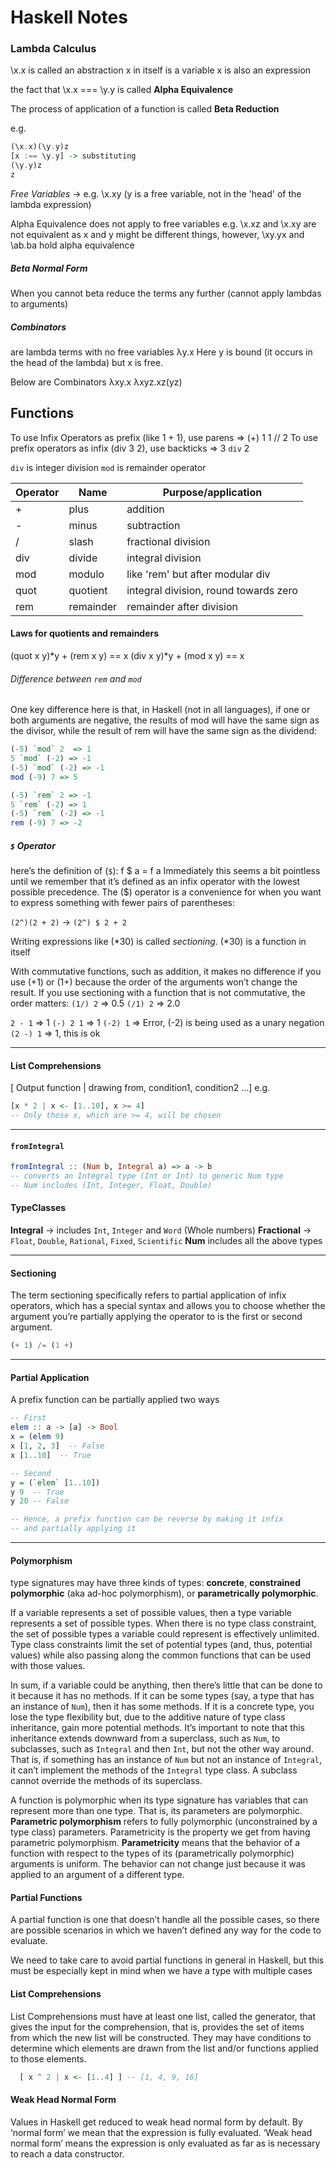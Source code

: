 # Haskell Notes

### Lambda Calculus

\x.x is called an abstraction
x in itself is a variable
x is also an expression

the fact that \x.x === \y.y is called **Alpha Equivalence**

The process of application of a function is called **Beta Reduction**

e.g.

```haskell
(\x.x)(\y.y)z
[x :== \y.y] -> substituting
(\y.y)z
z
```

*Free Variables* -> e.g. \x.xy (y is a free variable, not in the 'head' of the lambda expression)

Alpha Equivalence does not apply to free variables e.g. \x.xz and \x.xy are not equivalent as x and y might be different things, however, \xy.yx and \ab.ba hold alpha equivalence

##### Beta Normal Form
When you cannot beta reduce the terms any further (cannot apply lambdas to arguments)

##### Combinators
are lambda terms with no free variables
λy.x
Here y is bound (it occurs in the head of the lambda) but x is free.

Below are Combinators
λxy.x
λxyz.xz(yz)

## Functions

To use Infix Operators as prefix (like 1 + 1), use parens => (+) 1 1  // 2
To use prefix operators as infix (div 3 2), use backticks => 3 `div` 2

`div` is integer division
`mod` is remainder operator

| Operator | Name      | Purpose/application                   |
|:-------- | --------- | ------------------------------------- |
| \+       | plus      | addition                              |
| \-       | minus     | subtraction                           |
| /        | slash     | fractional division                   |
| div      | divide    | integral division                     |
| mod      | modulo    | like 'rem' but after modular div      |
| quot     | quotient  | integral division, round towards zero |
| rem      | remainder | remainder after division              |

#### Laws for quotients and remainders
(quot x y)*y + (rem x y) == x
(div x y)*y + (mod x y) == x

###### Difference between `rem` and `mod`
One key difference here is that, in Haskell (not in all languages), if
one or both arguments are negative, the results of mod will have the
same sign as the divisor, while the result of rem will have the same
sign as the dividend:
```haskell
(-5) `mod` 2  => 1
5 `mod` (-2) => -1
(-5) `mod` (-2) => -1
mod (-9) 7 => 5

(-5) `rem` 2 => -1
5 `rem` (-2) => 1
(-5) `rem` (-2) => -1
rem (-9) 7 => -2
```

##### `$` Operator
here’s the definition of (`$`):
f $ a = f a
Immediately this seems a bit pointless until we remember that it’s defined as an infix operator with the lowest possible precedence.
The ($) operator is a convenience for when you want to express something with fewer pairs of parentheses:

`(2^)(2 + 2)` -> `(2^) $ 2 + 2`

Writing expressions like (*30) is called *sectioning*. (*30) is a function in itself

With commutative functions, such as addition, it makes no difference if you use (+1) or (1+) because the order of the arguments won’t change the result.
If you use sectioning with a function that is not commutative, the order matters:
`(1/) 2` => 0.5
`(/1) 2` => 2.0

`2 - 1` => 1
`(-) 2 1` => 1
`(-2) 1` => Error, (-2) is being used as a unary negation
`(2 -) 1` => 1, this is ok

---

#### List Comprehensions

[ Output function | drawing from, condition1, condition2 ...]
e.g.
```haskell
[x * 2 | x <- [1..10], x >= 4]
-- Only those x, which are >= 4, will be chosen
```

---

#### `fromIntegral`

```haskell
fromIntegral :: (Num b, Integral a) => a -> b
-- converts an Integral type (Int or Int) to generic Num type
-- Num includes (Int, Integer, Float, Double)
```

#### TypeClasses

**Integral** -> includes `Int`, `Integer` and `Word` (Whole numbers)
**Fractional** -> `Float`, `Double`, `Rational`, `Fixed`, `Scientific`
**Num** includes all the above types

--- 

#### Sectioning

The term sectioning specifically refers to partial application of infix operators, which has a special syntax and allows you to choose whether the argument you’re partially applying the operator to is the first or second argument.

```haskell
(+ 1) /= (1 +)
```

---

#### Partial Application

A prefix function can be partially applied two ways

```haskell
-- First
elem :: a -> [a] -> Bool
x = (elem 9)
x [1, 2, 3]  -- False
x [1..10]  -- True

-- Second
y = (`elem` [1..10])
y 9  -- True
y 20 -- False

-- Hence, a prefix function can be reverse by making it infix
-- and partially applying it

```

---

#### Polymorphism

type signatures may have three kinds of types: **concrete**, **constrained polymorphic** (aka ad-hoc polymorphism), or **parametrically polymorphic**.

If a variable represents a set of possible values, then a type variable represents a set of possible types. When there is no type class constraint, the set of possible types a variable could represent is effectively unlimited. Type class constraints limit the set of potential types (and, thus, potential values) while also passing along the common functions that can be used with those values.

In sum, if a variable could be anything, then there’s little that can be done to it because it has no methods. If it can be some types (say, a type that has an instance of `Num`), then it has some methods. If it is a concrete type, you lose the type flexibility but, due to the additive nature of type class inheritance, gain more potential methods. It’s important to note that this inheritance extends downward from a superclass, such as `Num`, to subclasses, such as `Integral` and then `Int`, but not the other way around. That is, if something has an instance of `Num` but not an instance of `Integral`, it can’t implement the methods of the `Integral` type class. A subclass cannot override the methods of its superclass.

A function is polymorphic when its type signature has variables that can represent more than one type. That is, its parameters are polymorphic. **Parametric polymorphism** refers to fully polymorphic (unconstrained by a type class) parameters. Parametricity is the property we get from having parametric polymorphism. **Parametricity** means that the behavior of a function with respect to the types of its (parametrically polymorphic) arguments is uniform. The behavior can not change just because it was applied to an argument of a different type.

#### Partial Functions

A partial function is one that doesn’t handle all the possible cases, so there are possible scenarios in which we haven’t defined any way for the code to evaluate. 

We need to take care to avoid partial functions in general in Haskell, but this must be especially kept in mind when we have a type with multiple cases

#### List Comprehensions

List Comprehensions must have at least one list, called the generator, that gives the input for the comprehension, that is, provides the set of items from which the new list will be constructed. They may have conditions to determine which elements are drawn from the list and/or functions applied to those elements. 

```haskell
  [ x ^ 2 | x <- [1..4] ] -- [1, 4, 9, 16]
```

#### Weak Head Normal Form

Values in Haskell get reduced to weak head normal form by default. By ‘normal form’ we mean that the expression is fully evaluated. ‘Weak head normal form’ means the expression is only evaluated as far as is necessary to reach a data constructor.
